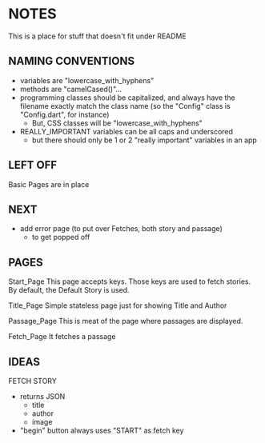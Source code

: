 # NOTES 
This is a place for stuff that doesn't fit under README

## NAMING CONVENTIONS
* variables are "lowercase_with_hyphens"
* methods are "camelCased()"...
* programming classes should be capitalized, and always have the filename exactly match the class name (so the "Config" class is "Config.dart", for instance)
  + But, CSS classes will be "lowercase_with_hyphens"
* REALLY_IMPORTANT variables can be all caps and underscored
   + but there should only be 1 or 2 "really important" variables in an app

## LEFT OFF
Basic Pages are in place

## NEXT 
* add error page (to put over Fetches, both story and passage)
  + to get popped off

## PAGES
Start_Page
This page accepts keys.  Those keys are used to fetch stories.
By default, the Default Story is used.

Title_Page
Simple stateless page just for showing Title and Author

Passage_Page
This is meat of the page where passages are displayed.

Fetch_Page
It fetches a passage

## IDEAS
FETCH STORY
* returns JSON
  + title
  + author
  + image
* "begin" button always uses "START" as fetch key

